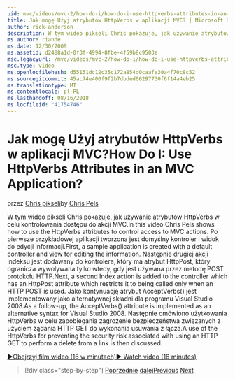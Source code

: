 ```yaml
---
uid: mvc/videos/mvc-2/how-do-i/how-do-i-use-httpverbs-attributes-in-an-mvc-application
title: Jak mogę Użyj atrybutów HttpVerbs w aplikacji MVC? | Microsoft Docs
author: rick-anderson
description: W tym wideo pikseli Chris pokazuje, jak używanie atrybutów HttpVerbs w celu kontrolowania dostępu do akcji MVC. Po pierwsze Przykładowa aplikacja jest tworzony z ko domyślny...
ms.author: riande
ms.date: 12/30/2009
ms.assetid: d2488a1d-0f3f-4994-8fbe-4f59b8c9503e
msc.legacyurl: /mvc/videos/mvc-2/how-do-i/how-do-i-use-httpverbs-attributes-in-an-mvc-application
msc.type: video
ms.openlocfilehash: d55151dc12c35c172a854d0caafe30a4f70c8c52
ms.sourcegitcommit: 45ac74e400f9f2b7dbded66297730f6f14a4eb25
ms.translationtype: MT
ms.contentlocale: pl-PL
ms.lasthandoff: 08/16/2018
ms.locfileid: "41754746"
---
```

<a name="how-do-i-use-httpverbs-attributes-in-an-mvc-application"></a><span data-ttu-id="f0739-105">Jak mogę Użyj atrybutów HttpVerbs w aplikacji MVC?</span><span class="sxs-lookup"><span data-stu-id="f0739-105">How Do I: Use HttpVerbs Attributes in an MVC Application?</span></span>
====================
<span data-ttu-id="f0739-106">przez [Chris pikseli](https://twitter.com/chrispels)</span><span class="sxs-lookup"><span data-stu-id="f0739-106">by [Chris Pels](https://twitter.com/chrispels)</span></span>

<span data-ttu-id="f0739-107">W tym wideo pikseli Chris pokazuje, jak używanie atrybutów HttpVerbs w celu kontrolowania dostępu do akcji MVC.</span><span class="sxs-lookup"><span data-stu-id="f0739-107">In this video Chris Pels shows how to use the HttpVerbs attributes to control access to MVC actions.</span></span> <span data-ttu-id="f0739-108">Po pierwsze przykładowej aplikacji tworzona jest domyślny kontroler i widok do edycji informacji.</span><span class="sxs-lookup"><span data-stu-id="f0739-108">First, a sample application is created with a default controller and view for editing the information.</span></span> <span data-ttu-id="f0739-109">Następnie drugiej akcji indeksu jest dodawany do kontrolera, który ma atrybut HttpPost, który ogranicza wywoływana tylko wtedy, gdy jest używana przez metodę POST protokołu HTTP.</span><span class="sxs-lookup"><span data-stu-id="f0739-109">Next, a second Index action is added to the controller which has an HttpPost attribute which restricts it to being called only when an HTTP POST is used.</span></span> <span data-ttu-id="f0739-110">Jako kontynuację atrybut AcceptVerbs() jest implementowany jako alternatywnej składni dla programu Visual Studio 2008.</span><span class="sxs-lookup"><span data-stu-id="f0739-110">As a follow-up, the AcceptVerbs() attribute is implemented as an alternative syntax for Visual Studio 2008.</span></span> <span data-ttu-id="f0739-111">Następnie omówiono użytkowania HttpVerbs w celu zapobiegania zagrożenie bezpieczeństwa związanych z użyciem żądania HTTP GET do wykonania usuwania z łącza.</span><span class="sxs-lookup"><span data-stu-id="f0739-111">A use of the HttpVerbs for preventing the security risk associated with using an HTTP GET to perform a delete from a link is then discussed.</span></span>

[<span data-ttu-id="f0739-112">&#9654;Obejrzyj film wideo (16 w minutach)</span><span class="sxs-lookup"><span data-stu-id="f0739-112">&#9654; Watch video (16 minutes)</span></span>](https://channel9.msdn.com/Blogs/ASP-NET-Site-Videos/how-do-i-use-httpverbs-attributes-in-an-mvc-application)

> [!div class="step-by-step"]
> <span data-ttu-id="f0739-113">[Poprzednie](how-do-i-work-with-model-binders-in-an-mvc-application.md)
> [dalej](mvc2-html-encoding.md)</span><span class="sxs-lookup"><span data-stu-id="f0739-113">[Previous](how-do-i-work-with-model-binders-in-an-mvc-application.md)
[Next](mvc2-html-encoding.md)</span></span>
